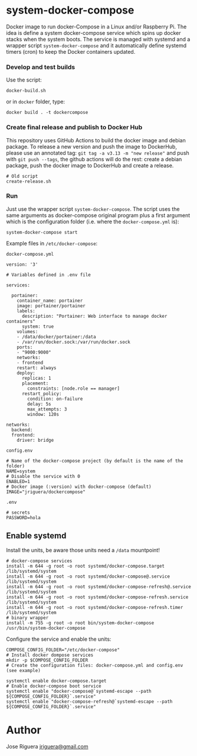 # system-docker-compose

Docker image to run docker-Compose in a Linux and/or Raspberry Pi. The idea is
define a system docker-compose service which spins up docker stacks when the
system boots. The service is managed with systemd and a wrapper script 
`system-docker-compose` and it automatically define systemd timers (cron) to
keep the Docker containers updated.


### Develop and test builds

Use the script:

```
docker-build.sh
```

or in `docker` folder, type:

```
docker build . -t dockercompose
```

### Create final release and publish to Docker Hub

This repository uses GitHub Actions to build the docker image and debian package.
To release a new version and push the image to DockerHub, please use an annotated tag: `git tag -a v3.13 -m "new release"`
and push with `git push --tags`, the github actions will do the rest:
create a debian package, push the docker image to DockerHub and create a release.

```
# Old script
create-release.sh
```

### Run

Just use the wrapper script `system-docker-compose`. The script uses the same arguments
as docker-compose original program plus a first argument which is the configuration
folder (i.e. where the `docker-compose.yml` is):

```
system-docker-compose start
```

Example files in `/etc/docker-compose`:

`docker-compose.yml`
```
version: '3'

# Variables defined in .env file

services:

  portainer:
    container_name: portainer
    image: portainer/portainer
    labels:
      description: "Portainer: Web interface to manage docker containers"
      system: true
    volumes:
    - /data/docker/portainer:/data
    - /var/run/docker.sock:/var/run/docker.sock
    ports:
    - "9000:9000"
    networks:
    - frontend
    restart: always
    deploy:
      replicas: 1
      placement:
        constraints: [node.role == manager]
      restart_policy:
        condition: on-failure
        delay: 5s
        max_attempts: 3
        window: 120s

networks:
  backend:
  frontend:
    driver: bridge

```

`config.env`
```
# Name of the docker-compose project (by default is the name of the folder)
NAME=system
# Disable the service with 0
ENABLED=1
# Docker image (:version) with docker-compose (default)
IMAGE="jriguera/dockercompose"
```

`.env`
```
# secrets
PASSWORD=hola
```

## Enable systemd

Install the units, be aware those units need a `/data` mountpoint!

```
# docker-compose services
install -m 644 -g root -o root systemd/docker-compose.target /lib/systemd/system
install -m 644 -g root -o root systemd/docker-compose@.service /lib/systemd/system
install -m 644 -g root -o root systemd/docker-compose-refresh@.service /lib/systemd/system
install -m 644 -g root -o root systemd/docker-compose-refresh.service /lib/systemd/system
install -m 644 -g root -o root systemd/docker-compose-refresh.timer /lib/systemd/system
# binary wrapper
install -m 755 -g root -o root bin/system-docker-compose /usr/bin/system-docker-compose
```

Configure the service and enable the units:
```
COMPOSE_CONFIG_FOLDER="/etc/docker-compose"
# Install docker dompose services
mkdir -p $COMPOSE_CONFIG_FOLDER
# Create the configuration files: docker-compose.yml and config.env (see example)

systemctl enable docker-compose.target
# Enable docker-compose boot service
systemctl enable "docker-compose@`systemd-escape --path ${COMPOSE_CONFIG_FOLDER}`.service"
systemctl enable "docker-compose-refresh@`systemd-escape --path ${COMPOSE_CONFIG_FOLDER}`.service"
```

# Author

Jose Riguera <jriguera@gmail.com>
